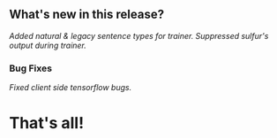 ## What's new in this release?

_Added natural & legacy sentence types for trainer._
_Suppressed sulfur's output during trainer._


### Bug Fixes
_Fixed client side tensorflow bugs._



# That's all! 